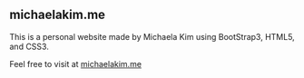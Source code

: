 ## michaelakim.me

This is a personal website made by Michaela Kim using BootStrap3, HTML5, and CSS3.

Feel free to visit at [michaelakim.me](https://www.michaelakim.me)